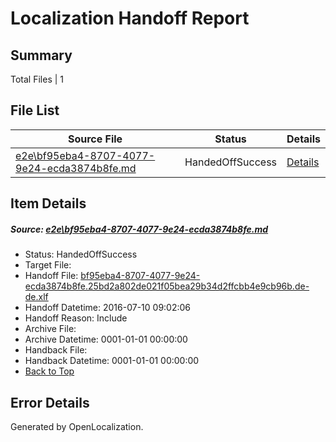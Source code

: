 # <a name='report-top'></a> Localization Handoff Report

## Summary
 Total Files | 1

## File List
 Source File | Status | Details 
 ----------- | ------ | ------- 
 [e2e\bf95eba4-8707-4077-9e24-ecda3874b8fe.md](https://github.com/OpenLocalizationTestOrg/oltest/blob/b7b99c44390a4506c81dd45840c54e7b4d42e357/e2e/bf95eba4-8707-4077-9e24-ecda3874b8fe.md) | HandedOffSuccess | [Details](#407c2ce2ef41db05f2889a7608d529584a920e121)

## Item Details
##### <a name='407c2ce2ef41db05f2889a7608d529584a920e121'></a> Source: [e2e\bf95eba4-8707-4077-9e24-ecda3874b8fe.md](https://github.com/OpenLocalizationTestOrg/oltest/blob/b7b99c44390a4506c81dd45840c54e7b4d42e357/e2e/bf95eba4-8707-4077-9e24-ecda3874b8fe.md)
* Status: HandedOffSuccess
* Target File: 
* Handoff File: [bf95eba4-8707-4077-9e24-ecda3874b8fe.25bd2a802de021f05bea29b34d2ffcbb4e9cb96b.de-de.xlf](https://github.com/OpenLocalizationTestOrg/olhandoff-e2e/blob/d547a72298b892d791dcab43e707e24889a6b0e2/ol-handoff/OpenLocalizationTestOrg/oltest-dede-fly/ci/ht/bf95eba4-8707-4077-9e24-ecda3874b8fe.25bd2a802de021f05bea29b34d2ffcbb4e9cb96b.de-de.xlf)
* Handoff Datetime: 2016-07-10 09:02:06
* Handoff Reason: Include
* Archive File: 
* Archive Datetime: 0001-01-01 00:00:00
* Handback File: 
* Handback Datetime: 0001-01-01 00:00:00
* [Back to Top](#report-top)


## Error Details

Generated by OpenLocalization.
